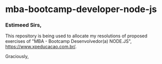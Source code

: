 # mba-bootcamp-developer-node-js

### Estimeed Sirs,

This repository is being used to allocate my resolutions of proposed exercises of "MBA - Bootcamp Desenvolvedor(a) NODE.JS", https://www.xpeducacao.com.br/.

Graciously,
